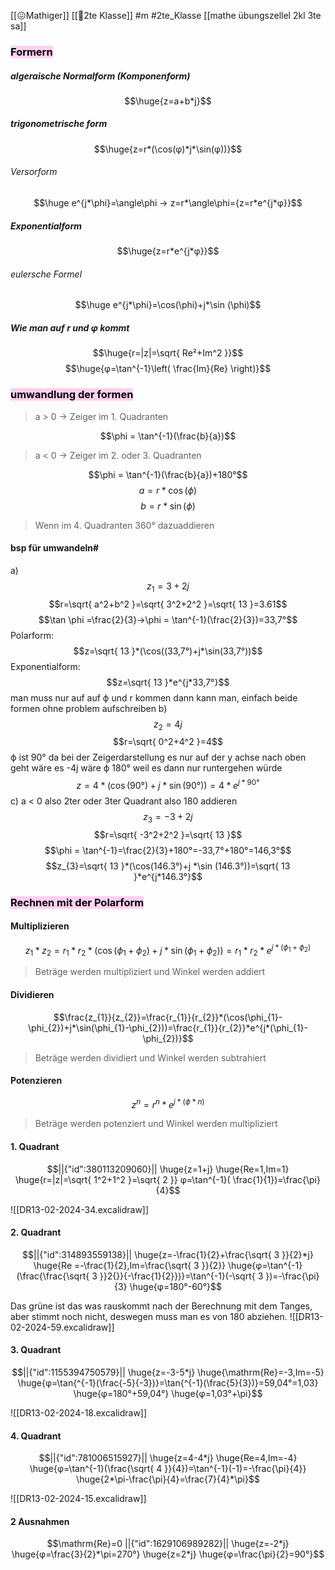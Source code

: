 [[😖Mathiger]] [[🥲2te Klasse]] #m #2te_Klasse 
[[mathe übungszellel 2kl 3te sa]]
### <mark style="background: #FFB8EBA6;">Formern</mark>
##### algeraische Normalform (Komponenform)
$$\huge{z=a+b*j}$$
##### trigonometrische form
$$\huge{z=r*(\cos(φ)*j*\sin(φ))}$$
###### Versorform
$$\huge e^{j*\phi}=\angle\phi → z=r*\angle\phi={z=r*e^{j*φ}}$$
##### Exponentialform
$$\huge{z=r*e^{j*φ}}$$
###### eulersche Formel 

$$\huge e^{j*\phi}=\cos(\phi)+j*\sin (\phi)$$


##### Wie man auf r und φ kommt
$$\huge{r=|z|=\sqrt{ Re²+Im^2 }}$$
$$\huge{φ=\tan^{-1}\left( \frac{Im}{Re} \right)}$$
### <mark style="background: #FFB8EBA6;">umwandlung der formen</mark>

> a > 0 → Zeiger im 1. Quadranten 

$$\phi = \tan^{-1}(\frac{b}{a})$$

 > a < 0 → Zeiger im 2. oder 3. Quadranten 

$$\phi = \tan^{-1}(\frac{b}{a})+180°$$
$$a=r*\cos(\phi)$$
$$b=r*\sin(\phi)$$
> Wenn im 4. Quadranten 360° dazuaddieren
#### bsp für umwandeln#

a) $$z_{1}=3+2j$$
$$r=\sqrt{ a^2+b^2 }=\sqrt{ 3^2+2^2 }=\sqrt{ 13 }=3.61$$
$$\tan \phi =\frac{2}{3}→\phi = \tan^{-1}(\frac{2}{3})=33,7°$$
Polarform:
$$z=\sqrt{ 13 }*(\cos((33,7°)+j*\sin(33,7°))$$
Exponentialform:
$$z=\sqrt{ 13 }*e^{j*33,7°}$$
man muss nur auf auf ϕ und r kommen dann kann man, einfach beide formen ohne problem aufschreiben 
b)
$$z_{2}=4j$$
$$r=\sqrt{ 0^2+4^2 }=4$$
ϕ ist 90° da bei der Zeigerdarstellung es nur auf der y achse nach oben geht wäre es -4j wäre ϕ 180° weil es dann nur runtergehen würde 
$$z=4*(\cos(90°)+j*\sin(90°))=4*e^{j*90°}$$
c)
a < 0 also 2ter oder 3ter Quadrant also 180 addieren 
$$z_{3}=-3+2j$$
$$r=\sqrt{ -3^2+2^2 }=\sqrt{ 13 }$$
$$\phi = \tan^{-1}=\frac{2}{3}+180°=-33,7°+180°=146,3°$$
$$z_{3}=\sqrt{ 13 }*(\cos(146.3°)+j *\sin (146.3°))=\sqrt{ 13 }*e^{j*146.3°}$$
### <mark style="background: #FFB8EBA6;">Rechnen mit der Polarform</mark> 

#### Multiplizieren
$$z_{1}*z_{2}=r_{1}*r_{2}*(\cos(\phi_{1}+\phi_{2})+j*\sin(\phi_{1}+\phi_{2}))=r_{1}*r_{2}*e^{j*(\phi_{1}+\phi_{2})}$$
> Beträge werden multipliziert und Winkel werden addiert
#### Dividieren
$$\frac{z_{1}}{z_{2}}=\frac{r_{1}}{r_{2}}*(\cos(\phi_{1}-\phi_{2})+j*\sin(\phi_{1}-\phi_{2}))=\frac{r_{1}}{r_{2}}*e^{j*(\phi_{1}-\phi_{2})}$$

> Beträge werden dividiert und Winkel werden subtrahiert
#### Potenzieren
$$z^n=r^n*e^{j*(\phi*n)}$$

> Beträge werden potenziert und Winkel werden multipliziert
#### 1. Quadrant
```math
||{"id":380113209060}||

\huge{z=1+j}
\huge{Re=1,Im=1}
\huge{r=|z|=\sqrt{ 1^2+1^2 }=\sqrt{ 2 }}
φ=\tan^{-1}(  \frac{1}{1})=\frac{\pi}{4}
```
![[DR13-02-2024-34.excalidraw]]
#### 2. Quadrant
```math
||{"id":314893559138}||

\huge{z=-\frac{1}{2}+\frac{\sqrt{ 3 }}{2}*j}
\huge{Re =-\frac{1}{2},Im=\frac{\sqrt{ 3 }}{2}}
\huge{φ=\tan^{-1}(\frac{\frac{\sqrt{ 3 }}2{}}{-\frac{1}{2}})}=\tan^{-1}(-\sqrt{ 3 })=-\frac{\pi}{3}
\huge{φ=180°-60°}
```
Das grüne ist das was rauskommt nach der Berechnung mit dem Tanges, aber stimmt noch nicht, deswegen muss man es von 180 abziehen.
![[DR13-02-2024-59.excalidraw]]

#### 3. Quadrant
```math
||{"id":1155394750579}||

\huge{z=-3-5*j}
\huge{\mathrm{Re}=-3,Im=-5}
\huge{φ=\tan{^{-1}(\frac{-5}{-3})}=\tan{^{-1}(\frac{5}{3})}=59,04°=1,03}
\huge{φ=180°+59,04°}
\huge{φ=1,03°+\pi}
```
![[DR13-02-2024-18.excalidraw]]
#### 4. Quadrant
```math
||{"id":781006515927}||

\huge{z=4-4*j}
\huge{Re=4,Im=-4}
\huge{φ=\tan^{-1}(\frac{\sqrt{ 4 }}{4})=\tan^{-1}(-1)=-\frac{\pi}{4}}
\huge{2*\pi-\frac{\pi}{4}=\frac{7}{4}*\pi}
```
![[DR13-02-2024-15.excalidraw]]
#### 2 Ausnahmen
```math
\mathrm{Re}=0
||{"id":1629106989282}||

\huge{z=-2*j}
\huge{φ=\frac{3}{2}*\pi=270°}
\huge{z=2*j}
\huge{φ=\frac{\pi}{2}=90°}
```
